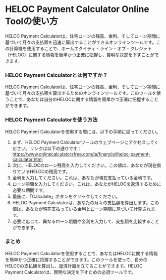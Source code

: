 HELOC Payment Calculator Online Toolの使い方
========================================

HELOC Payment Calculatorは、住宅ローンの残高、金利、そしてローン期間に基づいて月々の支払額を迅速に算出することができるオンラインツールです。この計算機を使用することで、ホームエクイティ・ライン・オブ・クレジット（HELOC）に関する情報を簡単かつ正確に把握し、賢明な決定を下すことができます。

### HELOC Payment Calculatorとは何ですか？

HELOC Payment Calculatorは、住宅ローンの残高、金利、そしてローン期間に基づいて月々の支払額を算出するためのオンラインツールです。このツールを使うことで、あなたは自分のHELOCに関する情報を簡単かつ正確に把握することができます。

### HELOC Payment Calculatorを使う方法

HELOC Payment Calculatorを使用する際には、以下の手順に従ってください。

1. まず、HELOC Payment Calculatorツールのウェブページにアクセスしてください。リンクは以下の通りです：<https://www.onlinecalculatorsfree.com/ja/financial/heloc-payment-calculator.html>
2. 次に、HELOCのローン残高を入力してください。この値は、あなたが現在借りているHELOCの残高です。
3. 金利を入力してください。これは、あなたが現在支払っている金利です。
4. ローン期間を入力してください。これは、あなたがHELOCを返済するために必要な期間です。
5. 最後に、「Calculate」ボタンをクリックしてください。
6. HELOC Payment Calculatorは、あなたの月々の支払額を算出します。この値は、あなたが現在支払っている金利とローン期間に基づいて計算されます。
7. 必要に応じて、異なるローン期間や金利を入力して、支払額を比較することができます。

### まとめ

HELOC Payment Calculatorを使用することで、あなたはHELOCに関する情報を簡単かつ正確に把握することができます。このツールを使って、自分のHELOCの支払額を算出し、返済計画を立てることができます。HELOC Payment Calculatorは、賢明な決定を下すための必須ツールです。